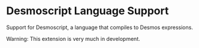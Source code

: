 # Desmoscript Language Support

Support for Desmoscript, a language that compiles to Desmos expressions.

Warning: This extension is very much in development.
